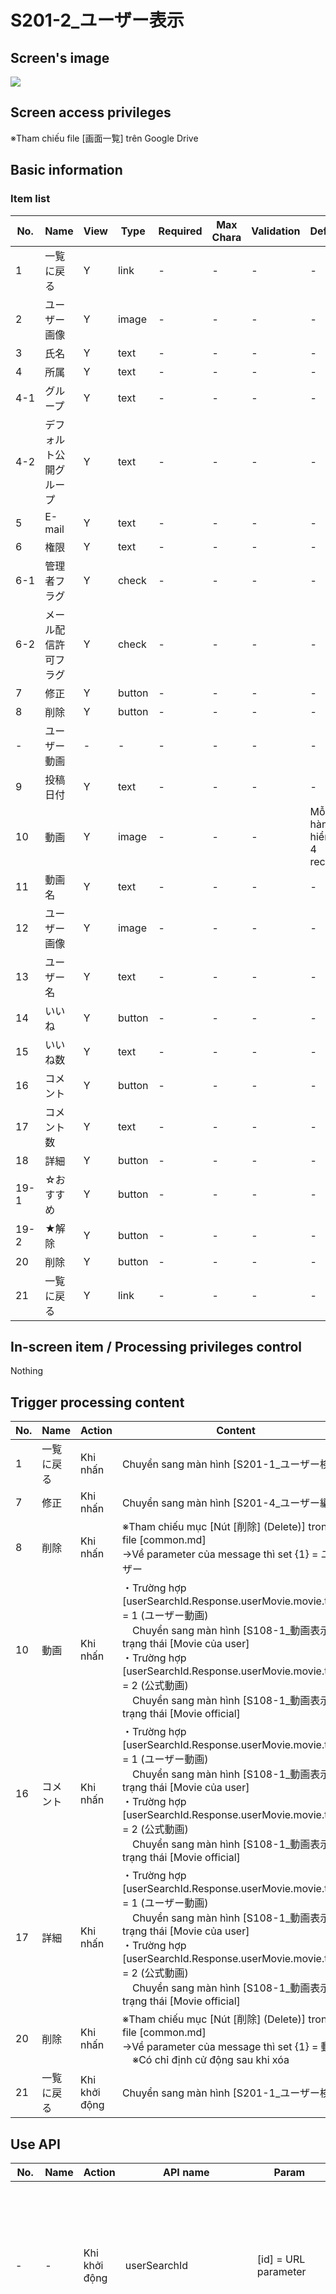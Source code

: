 # S201-2_ユーザー表示

## Screen's image
![](./image/user-view.png)

## Screen access privileges
※Tham chiếu file [画面一覧] trên Google Drive

## Basic information
### Item list
| No. | Name | View | Type | Required | Max Chara | Validation | Default | API1(Res) |
| --- | ---- | ---- | ---- | -------- | --------- | ---------- | ------- | ---------- |
| 1 | 一覧に戻る | Y | link | - | - | - | - | - |
| 2 | ユーザー画像 | Y | image | - | - | - | - | user.imagePath |
| 3 | 氏名 | Y | text | - | - | - | - | user.name |
| 4 | 所属 | Y | text | - | - | - | - | user.organization.name |
| 4-1 | グループ | Y | text | - | - | - | - | user.userGroup.group.name |
| 4-2 | デフォルト公開グループ | Y | text | - | - | - | - | user.userDefaultGroup.group.name |
| 5 | E-mail | Y | text | - | - | - | - | user.email |
| 6 | 権限 | Y | text | - | - | - | - | user.authority |
| 6-1 | 管理者フラグ | Y | check | - | - | - | - | user.adminFlag |
| 6-2 | メール配信許可フラグ | Y | check | - | - | - | - | user.mailDeliveryPermit |
| 7 | 修正 | Y | button | - | - | - | - | - |
| 8 | 削除 | Y | button | - | - | - | - | - |
| - | ユーザー動画 | - | - | - | - | - | - | - |
| 9 | 投稿日付 | Y | text | - | - | - | - | userMovie.movie.createdAt |
| 10 | 動画 | Y | image | - | - | - | Mỗi hàng hiển thị 4 record | userMovie.movie.thumbnailPath |
| 11 | 動画名 | Y | text | - | - | - | - | userMovie.movie.title |
| 12 | ユーザー画像 | Y | image | - | - | - | - | user.imagePath |
| 13 | ユーザー名 | Y | text | - | - | - | - | user.name |
| 14 | いいね | Y | button | - | - | - | - | - |
| 15 | いいね数 | Y | text | - | - | - | - | userMovie.movieGoodCount |
| 16 | コメント | Y | button | - | - | - | - | - |
| 17 | コメント数 | Y | text | - | - | - | - | userMovie.movieCommentCount |
| 18 | 詳細 | Y | button | - | - | - | - | - |
| 19-1 | ☆おすすめ | Y | button | - | - | - | - | - |
| 19-2 | ★解除 | Y | button | - | - | - | - | - |
| 20 | 削除 | Y | button | - | - | - | - | - |
| 21 | 一覧に戻る | Y | link | - | - | - | - | - |

## In-screen item / Processing privileges control
Nothing

## Trigger processing content

| No. | Name | Action | Content |
| --- | ---- | ------ | ------- |
| 1 | 一覧に戻る | Khi nhấn | Chuyển sang màn hình [S201-1_ユーザー検索]　|
| 7 | 修正 | Khi nhấn | Chuyển sang màn hình [S201-4_ユーザー編集]　|
| 8 | 削除 | Khi nhấn | ※Tham chiếu mục [Nút [削除] (Delete)] trong file [common.md]<br/>→Về parameter của message thì set {1} = ユーザー　|
| 10 | 動画 | Khi nhấn | ・Trường hợp [userSearchId.Response.userMovie.movie.type] = 1 (ユーザー動画)<br/>　Chuyển sang màn hình [S108-1_動画表示] ở trạng thái [Movie của user]<br/>・Trường hợp [userSearchId.Response.userMovie.movie.type] = 2 (公式動画)<br/>　Chuyển sang màn hình [S108-1_動画表示] ở trạng thái [Movie official] |
| 16 | コメント | Khi nhấn | ・Trường hợp [userSearchId.Response.userMovie.movie.type] = 1 (ユーザー動画)<br/>　Chuyển sang màn hình [S108-1_動画表示] ở trạng thái [Movie của user]<br/>・Trường hợp [userSearchId.Response.userMovie.movie.type] = 2 (公式動画)<br/>　Chuyển sang màn hình [S108-1_動画表示] ở trạng thái [Movie official] |
| 17 | 詳細 | Khi nhấn | ・Trường hợp [userSearchId.Response.userMovie.movie.type] = 1 (ユーザー動画)<br/>　Chuyển sang màn hình [S108-1_動画表示] ở trạng thái [Movie của user]<br/>・Trường hợp [userSearchId.Response.userMovie.movie.type] = 2 (公式動画)<br/>　Chuyển sang màn hình [S108-1_動画表示] ở trạng thái [Movie official] |
| 20 | 削除 | Khi nhấn | ※Tham chiếu mục [Nút [削除] (Delete)] trong file [common.md]<br/>→Về parameter của message thì set {1} = 動画<br/>　※Có chỉ định cử động sau khi xóa |
| 21 | 一覧に戻る | Khi khởi động | Chuyển sang màn hình [S201-1_ユーザー検索] |

## Use API
| No. | Name | Action | API name | Param | Content |
| --- | ---- | ------ | -------- | ----- | ------- |
| - | - | Khi khởi động | userSearchId | [id] = URL parameter | ・Chạy API [userSearchId (API1)]<br/>Trường hợp failure<br/>　Dừng lại ở màn hình này, hiển thị message API trả về<br/>Trường hợp success<br/>　Phản ánh giá trị trả về vào các hạng mục trên màn hình<br/>　※Tham chiếu phần [Basic information] bên trên |
| 8 | 削除 | Khi nhấn | userDelete | [id] = URL parameter | ・Chạy API [userDelete (API2)]<br/>Trường hợp failure<br/>　Dừng lại ở màn hình này, hiển thị message API trả về<br/>Trường hợp success<br/>・ Nếu [URLパラメータ] = [login.Response.id]<br/>Sau khi nhấn nút [削除] trên POPUP, hiển thị modal có message [ec-00085] và button [OK] ※Thiết kế của modal thì tham chiếu file [common.md]<br/>　→ Sau khi nhấn [OK], chuyển sang màn hình [S100-1_ログイン]<br/>・Nếu [URLパラメータ] != [login.Response.id]<br/>　Chuyển sang màn hình [S201-1_ユーザー検索] |
| 14 | いいね | Khi nhấn (ở trạng thái chưa nhấn like) | movieGoodCreate | [movieId] = movie.id của video bị nhấn nút | ・Chạy API [movieGoodCreate (API3)]<br/>Trường hợp failure<br/>　Dừng lại ở màn hình này, hiển thị message API trả về<br/>Trường hợp success<br/>　Hiển thị màu vàng lên hạng mục tương ứng, +1 vào hạng mục [いいね数] |
|  |  | Khi nhấn (ở trạng thái đã nhấn like) | movieGoodDelete | [movieId] = movie.id của video bị nhấn nút | ・Chạy API [movieGoodDelete (API4)]<br/>Trường hợp failure<br/>　Dừng lại ở màn hình này, hiển thị message API trả về<br/>Trường hợp success<br/>　Hiển thị màu xám lên hạng mục tương ứng, -1 vào hạng mục [いいね数] |
| 19-1 | ☆おすすめ | Khi nhấn | movieRecommendUpdate | [id] = movie.id của video bị nhấn nút<br/>[recommend] = 1 (Yes) | ・Chạy API [movieRecommendUpdate (API5)]<br/>Trường hợp failure<br/>　Dừng lại ở màn hình này, hiển thị message API trả về<br/>Trường hợp success<br/>　Ẩn hạng mục này, hiển thị hạng mục [★解除] |
| 19-2 | ★解除 | Khi nhấn |  | [id] = movie.id của video bị nhấn nút<br/>[recommend] = 0 (No) | ・Chạy API [movieRecommendUpdate (API5)]<br/>Trường hợp failure<br/>　Dừng lại ở màn hình này, hiển thị message API trả về<br/>Trường hợp success<br/>　Ẩn hạng mục này, hiển thị hạng mục [★おすすめ] |
| 20 | 削除 | Khi nhấn | movieDelete | [id] = movie.id của video bị nhấn nút | ・Chạy API [movieDelete (API6)]<br/>Trường hợp failure<br/>　Dừng lại ở màn hình này, hiển thị message API trả về<br/>Trường hợp success<br/>　Nothing special |

### userSearchId (API1)
| No. | Name | Content |
| --- | -- | --- |
| 2 | ユーザー画像 | ※Tham chiếu mục [Hình user, hình người đăng] trong file [common.md] |
| 6 | 権限 | ・Trường hợp user.authority = 0, hiển thị chữ "システム管理者" (※Tuy nhiên, về quyền hạn 0:システム管理者, do không có luồng chuyển đến màn hình này chỉ có cách vào bằng link trực tiếp, nên về cơ bản nghĩ là ít người nhìn thấy)<br/>・Trường hợp user.authority = 1, hiển thị chữ "管理者"<br/>・Trường hợp user.authority = 2, hiển thị chữ "ユーザー" |
| 10 | 動画 | ※Tham chiếu mục [Hình user, hình người đăng] trong file [common.md]<br/><br/>Trường hợp [userMovie.movie.thumbnailPath] = NULL or vì lý do nào đó mà không get được hình thì hiển thị file [thumb-error.svg] |
| 11 | 動画名 | Trường hợp userMovie.playedMovie = 1 (Yes), hiển thị hạng mục này màu xám |
| 12 | ユーザー画像 | ※Tham chiếu mục [Hình user, hình người đăng] trong file [common.md] |
| 14 | いいね | Trường hợp userMovie.yourGood = 1 (Yes), hiển thị hạng mục này màu vàng |
| 19-1 | ☆おすすめ | Trường hợp userMovie.movie.recommend = 0 (No), hiển thị |
| 19-2 | ★解除 | Trường hợp userMovie.movie.recommend = 1 (Yes), hiển thị |

### userDelete (API2)
Nothing

### movieGoodCreate (API3)
Nothing

### movieGoodDelete (API4)
Nothing

### movieRecommendUpdate (API5)
Nothing

### movieDelete (API6)
Nothing
